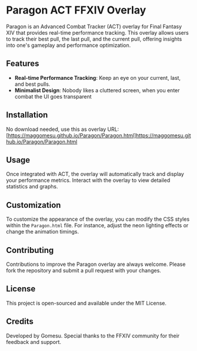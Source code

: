 # Paragon ACT FFXIV Overlay

Paragon is an Advanced Combat Tracker (ACT) overlay for Final Fantasy XIV that provides real-time performance tracking. This overlay allows users to track their best pull, the last pull, and the current pull, offering insights into one's gameplay and performance optimization.

## Features

- **Real-time Performance Tracking**: Keep an eye on your current, last, and best pulls.
- **Minimalist Design**: Nobody likes a cluttered screen, when you enter combat the UI goes transparent

## Installation

No download needed, use this as overlay URL: [https://maggomesu.github.io/Paragon/Paragon.html]https://maggomesu.github.io/Paragon/Paragon.html



## Usage

Once integrated with ACT, the overlay will automatically track and display your performance metrics. Interact with the overlay to view detailed statistics and graphs.

## Customization

To customize the appearance of the overlay, you can modify the CSS styles within the `Paragon.html` file. For instance, adjust the neon lighting effects or change the animation timings.

## Contributing

Contributions to improve the Paragon overlay are always welcome. Please fork the repository and submit a pull request with your changes.

## License

This project is open-sourced and available under the MIT License.

## Credits

Developed by Gomesu. Special thanks to the FFXIV community for their feedback and support.

